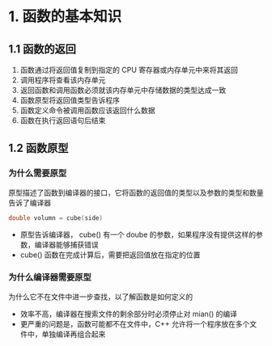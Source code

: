 # 1. 函数的基本知识

## 1.1 函数的返回

1. 函数通过将返回值复制到指定的 CPU 寄存器或内存单元中来将其返回
2. 调用程序将查看该内存单元
3. 返回函数和调用函数必须就该内存单元中存储数据的类型达成一致
4. 函数原型将返回值类型告诉程序
5. 函数定义命令被调用函数应该返回什么数据
6. 函数在执行返回语句后结束

## 1.2 函数原型

### 为什么需要原型

原型描述了函数到编译器的接口，它将函数的返回值的类型以及参数的类型和数量告诉了编译器

```cpp
double volumn = cube(side)
```

* 原型告诉编译器， cube\(\) 有一个 doube 的参数，如果程序没有提供这样的参数，编译器能够捕获错误
* cube\(\) 函数在完成计算后，需要把返回值放在指定的位置

### 为什么编译器需要原型

为什么它不在文件中进一步查找，以了解函数是如何定义的

* 效率不高，编译器在搜索文件的剩余部分时必须停止对 mian\(\) 的编译
* 更严重的问题是，函数可能都不在文件中，C++ 允许将一个程序放在多个文件中，单独编译再组合起来

